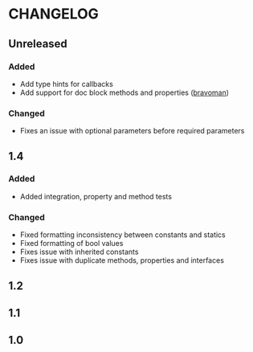 # CHANGELOG

## Unreleased

### Added

- Add type hints for callbacks
- Add support for doc block methods and properties ([bravoman](https://github.com/bravoman))

### Changed

- Fixes an issue with optional parameters before required parameters

## 1.4

### Added

- Added integration, property and method tests

### Changed

- Fixed formatting inconsistency between constants and statics
- Fixed formatting of bool values
- Fixes issue with inherited constants
- Fixes issue with duplicate methods, properties and interfaces

## 1.2

## 1.1

## 1.0
